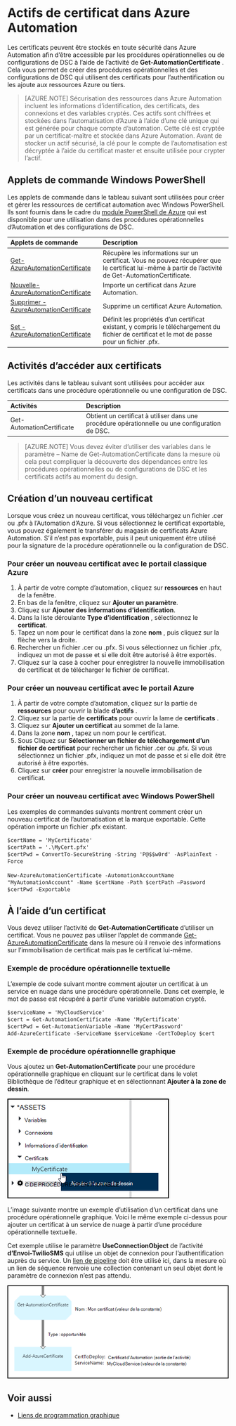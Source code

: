 <properties 
   pageTitle="Certificats actifs dans Azure automatisation | Microsoft Azure"
   description="Les certificats peuvent être stockés en toute sécurité dans Azure Automation afin qu’ils sont accessibles par les procédures opérationnelles ou de configurations de DSC pour s’authentifier auprès d’Azure et des ressources de tiers.  Cet article explique les détails des certificats et comment les utiliser lors de la création de texte et de graphiques."
   services="automation"
   documentationCenter=""
   authors="mgoedtel"
   manager="stevenka"
   editor="tysonn" />
<tags 
   ms.service="automation"
   ms.devlang="na"
   ms.topic="article"
   ms.tgt_pltfrm="na"
   ms.workload="infrastructure-services"
   ms.date="02/23/2016"
   ms.author="magoedte;bwren" />

# <a name="certificate-assets-in-azure-automation"></a>Actifs de certificat dans Azure Automation

Les certificats peuvent être stockés en toute sécurité dans Azure Automation afin d’être accessible par les procédures opérationnelles ou de configurations de DSC à l’aide de l’activité de **Get-AutomationCertificate** . Cela vous permet de créer des procédures opérationnelles et des configurations de DSC qui utilisent des certificats pour l’authentification ou les ajoute aux ressources Azure ou tiers.

>[AZURE.NOTE] Sécurisation des ressources dans Azure Automation incluent les informations d’identification, des certificats, des connexions et des variables cryptés. Ces actifs sont chiffrées et stockées dans l’automatisation d’Azure à l’aide d’une clé unique qui est générée pour chaque compte d’automation. Cette clé est cryptée par un certificat-maître et stockée dans Azure Automation. Avant de stocker un actif sécurisé, la clé pour le compte de l’automatisation est décryptée à l’aide du certificat master et ensuite utilisée pour crypter l’actif.

## <a name="windows-powershell-cmdlets"></a>Applets de commande Windows PowerShell

Les applets de commande dans le tableau suivant sont utilisées pour créer et gérer les ressources de certificat automation avec Windows PowerShell. Ils sont fournis dans le cadre du [module PowerShell de Azure](../powershell-install-configure.md) qui est disponible pour une utilisation dans des procédures opérationnelles d’Automation et des configurations de DSC.

|Applets de commande|Description|
|:---|:---|
|[Get-AzureAutomationCertificate](http://msdn.microsoft.com/library/dn913765.aspx)|Récupère les informations sur un certificat. Vous ne pouvez récupérer que le certificat lui-même à partir de l’activité de Get-AutomationCertificate.|
|[Nouvelle-AzureAutomationCertificate](http://msdn.microsoft.com/library/dn913764.aspx)|Importe un certificat dans Azure Automation.|
|[Supprimer - AzureAutomationCertificate](http://msdn.microsoft.com/library/dn913773.aspx)|Supprime un certificat Azure Automation.|
|[Set - AzureAutomationCertificate](http://msdn.microsoft.com/library/dn913763.aspx)|Définit les propriétés d’un certificat existant, y compris le téléchargement du fichier de certificat et le mot de passe pour un fichier .pfx.|

## <a name="activities-to-access-certificates"></a>Activités d’accéder aux certificats

Les activités dans le tableau suivant sont utilisées pour accéder aux certificats dans une procédure opérationnelle ou une configuration de DSC.

|Activités|Description|
|:---|:---|
|Get-AutomationCertificate|Obtient un certificat à utiliser dans une procédure opérationnelle ou une configuration de DSC.|

>[AZURE.NOTE] Vous devez éviter d’utiliser des variables dans le paramètre – Name de Get-AutomationCertificate dans la mesure où cela peut compliquer la découverte des dépendances entre les procédures opérationnelles ou de configurations de DSC et les certificats actifs au moment du design.

## <a name="creating-a-new-certificate"></a>Création d’un nouveau certificat

Lorsque vous créez un nouveau certificat, vous téléchargez un fichier .cer ou .pfx à l’Automation d’Azure. Si vous sélectionnez le certificat exportable, vous pouvez également le transférer du magasin de certificats Azure Automation. S’il n’est pas exportable, puis il peut uniquement être utilisé pour la signature de la procédure opérationnelle ou la configuration de DSC.

### <a name="to-create-a-new-certificate-with-the-azure-classic-portal"></a>Pour créer un nouveau certificat avec le portail classique Azure

1. À partir de votre compte d’automation, cliquez sur **ressources** en haut de la fenêtre.
1. En bas de la fenêtre, cliquez sur **Ajouter un paramètre**.
1. Cliquez sur **Ajouter des informations d’identification**.
2. Dans la liste déroulante **Type d’identification** , sélectionnez le **certificat**.
3. Tapez un nom pour le certificat dans la zone **nom** , puis cliquez sur la flèche vers la droite.
4. Rechercher un fichier .cer ou .pfx.  Si vous sélectionnez un fichier .pfx, indiquez un mot de passe et si elle doit être autorisé à être exportés.
1. Cliquez sur la case à cocher pour enregistrer la nouvelle immobilisation de certificat et de télécharger le fichier de certificat.


### <a name="to-create-a-new-certificate-with-the-azure-portal"></a>Pour créer un nouveau certificat avec le portail Azure

1. À partir de votre compte d’automation, cliquez sur la partie de **ressources** pour ouvrir la blade **d’actifs** .
1. Cliquez sur la partie de **certificats** pour ouvrir la lame de **certificats** .
1. Cliquez sur **Ajouter un certificat** au sommet de la lame.
2. Dans la zone **nom** , tapez un nom pour le certificat.
2. Sous Cliquez sur **Sélectionner un fichier de** **téléchargement d’un fichier de certificat** pour rechercher un fichier .cer ou .pfx.  Si vous sélectionnez un fichier .pfx, indiquez un mot de passe et si elle doit être autorisé à être exportés.
1. Cliquez sur **créer** pour enregistrer la nouvelle immobilisation de certificat.


### <a name="to-create-a-new-certificate-with-windows-powershell"></a>Pour créer un nouveau certificat avec Windows PowerShell

Les exemples de commandes suivants montrent comment créer un nouveau certificat de l’automatisation et la marque exportable. Cette opération importe un fichier .pfx existant.

    $certName = 'MyCertificate'
    $certPath = '.\MyCert.pfx'
    $certPwd = ConvertTo-SecureString -String 'P@$$w0rd' -AsPlainText -Force
    
    New-AzureAutomationCertificate -AutomationAccountName "MyAutomationAccount" -Name $certName -Path $certPath –Password $certPwd -Exportable

## <a name="using-a-certificate"></a>À l’aide d’un certificat

Vous devez utiliser l’activité de **Get-AutomationCertificate** d’utiliser un certificat. Vous ne pouvez pas utiliser l’applet de commande [Get-AzureAutomationCertificate](http://msdn.microsoft.com/library/dn913765.aspx) dans la mesure où il renvoie des informations sur l’immobilisation de certificat mais pas le certificat lui-même.

### <a name="textual-runbook-sample"></a>Exemple de procédure opérationnelle textuelle

L’exemple de code suivant montre comment ajouter un certificat à un service en nuage dans une procédure opérationnelle. Dans cet exemple, le mot de passe est récupéré à partir d’une variable automation crypté.

    $serviceName = 'MyCloudService'
    $cert = Get-AutomationCertificate -Name 'MyCertificate'
    $certPwd = Get-AutomationVariable –Name 'MyCertPassword'
    Add-AzureCertificate -ServiceName $serviceName -CertToDeploy $cert

### <a name="graphical-runbook-sample"></a>Exemple de procédure opérationnelle graphique

Vous ajoutez un **Get-AutomationCertificate** pour une procédure opérationnelle graphique en cliquant sur le certificat dans le volet Bibliothèque de l’éditeur graphique et en sélectionnant **Ajouter à la zone de dessin**.

![](media/automation-certificates/certificate-add-canvas.png)

L’image suivante montre un exemple d’utilisation d’un certificat dans une procédure opérationnelle graphique.  Voici le même exemple ci-dessus pour ajouter un certificat à un service de nuage à partir d’une procédure opérationnelle textuelle.  

Cet exemple utilise le paramètre **UseConnectionObject** de l’activité **d’Envoi-TwilioSMS** qui utilise un objet de connexion pour l’authentification auprès du service.  Un [lien de pipeline](automation-graphical-authoring-intro.md#links-and-workflow) doit être utilisé ici, dans la mesure où un lien de séquence renvoie une collection contenant un seul objet dont le paramètre de connexion n’est pas attendu.

![](media/automation-certificates/add-certificate.png)


## <a name="see-also"></a>Voir aussi

- [Liens de programmation graphique](automation-graphical-authoring-intro.md#links-and-workflow) 
